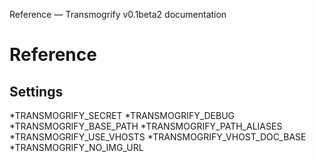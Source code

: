 Reference &mdash; Transmogrify v0.1beta2 documentation

# Reference #
## Settings ##
*TRANSMOGRIFY_SECRET
*TRANSMOGRIFY_DEBUG
*TRANSMOGRIFY_BASE_PATH
*TRANSMOGRIFY_PATH_ALIASES
*TRANSMOGRIFY_USE_VHOSTS
*TRANSMOGRIFY_VHOST_DOC_BASE
*TRANSMOGRIFY_NO_IMG_URL
